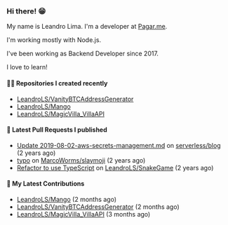 ### Hi there! 😁 

My name is Leandro Lima. I'm a developer at [Pagar.me](https://pagar.me/).  

I'm working mostly with Node.js. 

I've been working as Backend Developer since 2017. 

I love to learn!  

#### 👨‍💻 Repositories I created recently
- [LeandroLS/VanityBTCAddressGenerator](https://github.com/LeandroLS/VanityBTCAddressGenerator)
- [LeandroLS/Mango](https://github.com/LeandroLS/Mango)
- [LeandroLS/MagicVilla_VillaAPI](https://github.com/LeandroLS/MagicVilla_VillaAPI)

#### 🔨 Latest Pull Requests I published

- [Update 2019-08-02-aws-secrets-management.md](https://github.com/serverless/blog/pull/1041) on [serverless/blog](https://github.com/serverless/blog) (2 years ago)
- [typo](https://github.com/MarcoWorms/slaymoji/pull/2) on [MarcoWorms/slaymoji](https://github.com/MarcoWorms/slaymoji) (2 years ago)
- [Refactor to use TypeScript](https://github.com/LeandroLS/SnakeGame/pull/2) on [LeandroLS/SnakeGame](https://github.com/LeandroLS/SnakeGame) (2 years ago)

#### :construction_worker: My Latest Contributions

- [LeandroLS/Mango](https://github.com/LeandroLS/Mango) (2 months ago)
- [LeandroLS/VanityBTCAddressGenerator](https://github.com/LeandroLS/VanityBTCAddressGenerator) (2 months ago)
- [LeandroLS/MagicVilla_VillaAPI](https://github.com/LeandroLS/MagicVilla_VillaAPI) (3 months ago)
